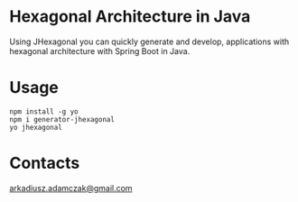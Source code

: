 # Hexagonal Architecture in Java
Using JHexagonal you can quickly generate and develop, applications with hexagonal architecture with Spring Boot in Java.

# Usage

```
npm install -g yo
npm i generator-jhexagonal
yo jhexagonal
```

# Contacts

arkadiusz.adamczak@gmail.com
